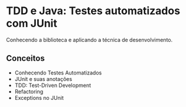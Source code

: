 # TDD e Java: Testes automatizados com JUnit
Conhecendo a biblioteca e aplicando a técnica de desenvolvimento.


## Conceitos
* Conhecendo Testes Automatizados
* JUnit e suas anotações
* TDD: Test-Driven Development
* Refactoring
* Exceptions no JUnit
